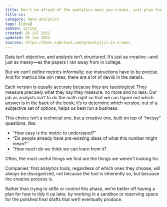 ```yaml
---
title: Don't be afraid of the analytics mess you create, just plan for tidying it up
title-cs: 
category: data-analytics
tags: [idea]
season: spring
created: 26 Jul 2021
updated: 05 Jan 2022
sources: https://benn.substack.com/p/analytics-is-a-mess
---
```


Data isn’t objective, and analysis isn’t structured. It’s just as creative—and just as messy—as the papers I ran away from in college.

But we can’t define metrics informally; our instructions have to be precise. And for metrics like win rates, there are a lot of devils in the details.

Each version is equally accurate because they are tautological: They measure precisely what they say they measure, no more and no less. Our job as analysts isn’t to do the math right so that we can figure out which answer is in the back of the book; it’s to determine which version, out of a subjective set of options, helps us best run a business.

This choice isn’t a technical one, but a creative one, built on top of “messy” questions, like:
- “How easy is the metric to understand?”
- “Do people already have pre-existing ideas of what this number might mean?”
- “How much do we think we can learn from it?

Often, the most useful things we find are the things we weren't looking for.

Companies’ first analytics tools, regardless of which ones they choose, will always be disorganized, not because the tool is inherently so, but because the creative process is.

Rather than trying to stifle or control this phase, we’re better off having a plan for how to tidy it up later, by working in a sandbox or reserving space for the polished final drafts that we’ll eventually produce.